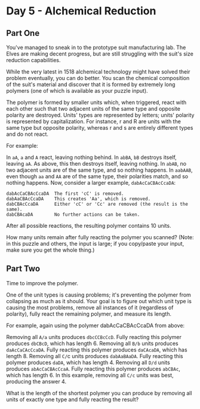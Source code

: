 # Day 5 - Alchemical Reduction

## Part One
You've managed to sneak in to the prototype suit manufacturing lab. The Elves are making decent progress, but are still struggling with the suit's size reduction capabilities.

While the very latest in 1518 alchemical technology might have solved their problem eventually, you can do better. You scan the chemical composition of the suit's material and discover that it is formed by extremely long polymers (one of which is available as your puzzle input).

The polymer is formed by smaller units which, when triggered, react with each other such that two adjacent units of the same type and opposite polarity are destroyed. Units' types are represented by letters; units' polarity is represented by capitalization. For instance, r and R are units with the same type but opposite polarity, whereas r and s are entirely different types and do not react.

For example:

In `aA`, `a` and `A` react, leaving nothing behind.
In `abBA`, `bB` destroys itself, leaving `aA`. As above, this then destroys itself, leaving nothing.
In `abAB`, no two adjacent units are of the same type, and so nothing happens.
In `aabAAB`, even though `aa` and `AA` are of the same type, their polarities match, and so nothing happens.
Now, consider a larger example, `dabAcCaCBAcCcaDA`:

```
dabAcCaCBAcCcaDA  The first 'cC' is removed.
dabAaCBAcCcaDA    This creates 'Aa', which is removed.
dabCBAcCcaDA      Either 'cC' or 'Cc' are removed (the result is the same).
dabCBAcaDA        No further actions can be taken.
```
After all possible reactions, the resulting polymer contains 10 units.

How many units remain after fully reacting the polymer you scanned? (Note: in this puzzle and others, the input is large; if you copy/paste your input, make sure you get the whole thing.)

## Part Two
Time to improve the polymer.

One of the unit types is causing problems; it's preventing the polymer from collapsing as much as it should. Your goal is to figure out which unit type is causing the most problems, remove all instances of it (regardless of polarity), fully react the remaining polymer, and measure its length.

For example, again using the polymer dabAcCaCBAcCcaDA from above:

Removing all `A/a` units produces `dbcCCBcCcD`. Fully reacting this polymer produces `dbCBcD`, which has length 6.
Removing all `B/b` units produces `daAcCaCAcCcaDA`. Fully reacting this polymer produces `daCAcaDA`, which has length 8.
Removing all `C/`c units produces `dabAaBAaDA`. Fully reacting this polymer produces `daDA`, which has length 4.
Removing all `D/d` units produces `abAcCaCBAcCcaA`. Fully reacting this polymer produces `abCBAc`, which has length 6.
In this example, removing all `C/c` units was best, producing the answer 4.

What is the length of the shortest polymer you can produce by removing all units of exactly one type and fully reacting the result?
